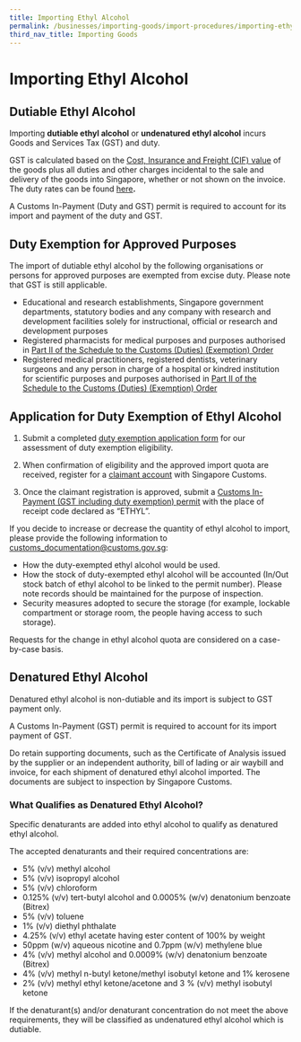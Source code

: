 ```yaml
---
title: Importing Ethyl Alcohol
permalink: /businesses/importing-goods/import-procedures/importing-ethyl-alcohol
third_nav_title: Importing Goods
---
```

# Importing Ethyl Alcohol

## Dutiable Ethyl Alcohol

Importing  **dutiable ethyl alcohol**  or  **undenatured ethyl alcohol**  incurs Goods and Services Tax (GST) and duty.

GST is calculated based on the  [Cost, Insurance and Freight (CIF) value](https://singapore-customs-staging.netlify.com/businesses/valuation-duties-taxes--fees/establishing-customs-value-for-imports/establishing-the-customs-value) of the goods plus all duties and other charges incidental to the sale and delivery of the goods into Singapore, whether or not shown on the invoice. The duty rates can be found  [here](https://www.customs.gov.sg/businesses/valuation-duties-taxes--fees/duties-and-dutiable-goods/list-of-dutiable-goods)**.**

A Customs In-Payment (Duty and GST) permit is required to account for its import and payment of the duty and GST.

## Duty Exemption for Approved Purposes

The import of dutiable ethyl alcohol by the following organisations or persons for approved purposes are exempted from excise duty. Please note that GST is still applicable.

-   Educational and research establishments, Singapore government departments, statutory bodies and any company with research and development facilities solely for instructional, official or research and development purposes
-   Registered pharmacists for medical purposes and purposes authorised in  [Part II of the Schedule to the Customs (Duties) (Exemption) Order](https://sso.agc.gov.sg/SL/CA1960-OR5?DocDate=20121228)
-   Registered medical practitioners, registered dentists, veterinary surgeons and any person in charge of a hospital or kindred institution for scientific purposes and purposes authorised in  [Part II of the Schedule to the Customs (Duties) (Exemption) Order](https://sso.agc.gov.sg/SL/CA1960-OR5?DocDate=20121228)

## Application for Duty Exemption of Ethyl Alcohol

1) Submit a completed  [duty exemption application form](http://eservices.customs.gov.sg/scripts/customs/DutyExemptEA/DEA1_Form.asp)  for our assessment of duty exemption eligibility.

2) When confirmation of eligibility and the approved import quota are received, register for a  [claimant account](https://singapore-customs-staging.netlify.com/businesses/00h-register-claimants) with Singapore Customs.

3) Once the claimant registration is approved, submit a  [Customs In-Payment (GST including duty exemption) permit](https://singapore-customs-staging.netlify.com/businesses/importing-goods/import-procedures/types-of-import-permits) with the place of receipt code declared as “ETHYL”.

If you decide to increase or decrease the quantity of ethyl alcohol to import, please provide the following information to  [customs_documentation@customs.gov.sg](mailto:customs_documentation@customs.gov.sg):

-   How the duty-exempted ethyl alcohol would be used.
-   How the stock of duty-exempted ethyl alcohol will be accounted (In/Out stock batch of ethyl alcohol to be linked to the permit number). Please note records should be maintained for the purpose of inspection.
-   Security measures adopted to secure the storage (for example, lockable compartment or storage room, the people having access to such storage).

Requests for the change in ethyl alcohol quota are considered on a case-by-case basis.

## Denatured Ethyl Alcohol

Denatured ethyl alcohol is non-dutiable and its import is subject to GST payment only.

A Customs In-Payment (GST) permit is required to account for its import payment of GST.

Do retain supporting documents, such as the Certificate of Analysis issued by the supplier or an independent authority, bill of lading or air waybill and invoice, for each shipment of denatured ethyl alcohol imported. The documents are subject to inspection by Singapore Customs.

### What Qualifies as Denatured Ethyl Alcohol?

Specific denaturants are added into ethyl alcohol to qualify as denatured ethyl alcohol.

The accepted denaturants and their required concentrations are:

-   5% (v/v) methyl alcohol
-   5% (v/v) isopropyl alcohol
-   5% (v/v) chloroform
-   0.125% (v/v) tert-butyl alcohol and 0.0005% (w/v) denatonium benzoate (Bitrex)
-   5% (v/v) toluene
-   1% (v/v) diethyl phthalate
-   4.25% (v/v) ethyl acetate having ester content of 100% by weight
-   50ppm (w/v) aqueous nicotine and 0.7ppm (w/v) methylene blue
-   4% (v/v) methyl alcohol and 0.0009% (w/v) denatonium benzoate (Bitrex)
-   4% (v/v) methyl n-butyl ketone/methyl isobutyl ketone and 1% kerosene
-   2% (v/v) methyl ethyl ketone/acetone and 3 % (v/v) methyl isobutyl ketone

If the denaturant(s) and/or denaturant concentration do not meet the above requirements, they will be classified as undenatured ethyl alcohol which is dutiable.
